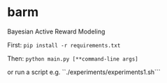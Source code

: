 # barm
Bayesian Active Reward Modeling

First: ```pip install -r requirements.txt```

Then:
```python main.py [**command-line args]```

or run a script e.g. ``./experiments/experiments1.sh```

